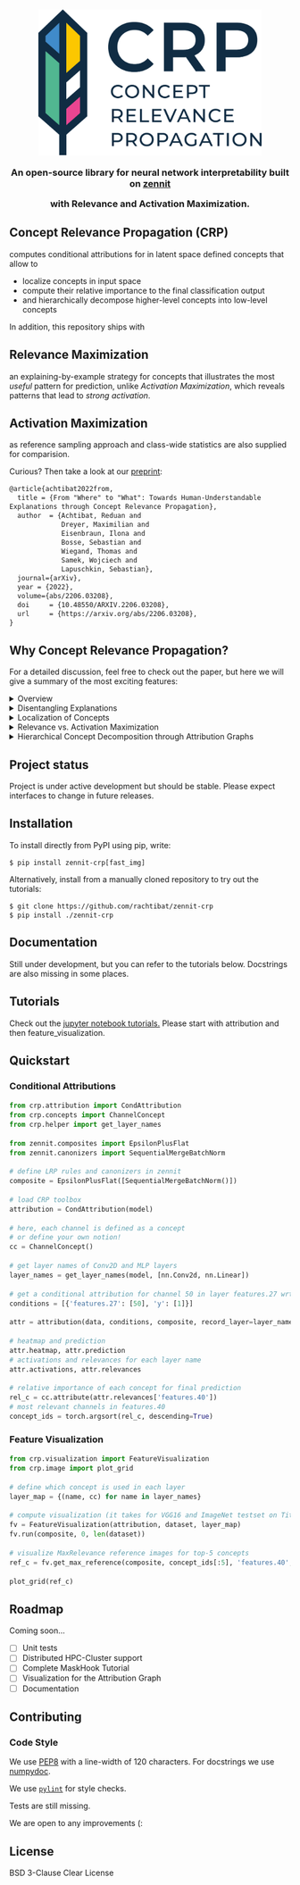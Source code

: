 <h3 align="center">
  <img src="images/crp_logo.png" width="400"/>

  An open-source library for neural network interpretability built on [zennit](https://github.com/chr5tphr/zennit) 

  with Relevance and Activation Maximization.
</h3>

## **Concept Relevance Propagation (CRP)**
computes conditional attributions for in latent space defined concepts that allow to
- localize concepts in input space
- compute their relative importance to the final classification output
- and hierarchically decompose higher-level concepts into low-level concepts

In addition, this repository ships with

## **Relevance Maximization**

an explaining-by-example strategy for concepts that illustrates the most <em>useful</em> pattern for prediction, unlike _Activation Maximization_, which reveals patterns that lead to _strong activation_.

## **Activation Maximization**
as reference sampling approach and class-wide statistics are also supplied for comparision.

Curious? Then take a look at our [preprint](https://arxiv.org/abs/2206.03208):

```
@article{achtibat2022from,
  title = {From "Where" to "What": Towards Human-Understandable Explanations through Concept Relevance Propagation},
  author  = {Achtibat, Reduan and
             Dreyer, Maximilian and
             Eisenbraun, Ilona and
             Bosse, Sebastian and
             Wiegand, Thomas and
             Samek, Wojciech and
             Lapuschkin, Sebastian},
  journal={arXiv},
  year = {2022},
  volume={abs/2206.03208},
  doi     = {10.48550/ARXIV.2206.03208},
  url     = {https://arxiv.org/abs/2206.03208},
}

```

## Why Concept Relevance Propagation?

For a detailed discussion, feel free to check out the paper, but here we will give a summary of the most exciting features:

<details>
  <summary>Overview</summary>
CRP applied on three age range predictions given different input samples from the Adience dataset
for age and gender estimation.

![text](images/overview.png "Title")

**(Left):** Traditional heatmaps are rather
uninformative despite being class-specific.
Here, heatmaps only hint at the locations of relevant body parts, but what feature(s) in particular the model has recognized in those regions remains open for interpretation by the stakeholder, which, depending on the domain, may prove to be highly ambiguous. In this case, they indicate that the model seems to focus on the eye region during inference in all cases.

**(Rightmost):** Intermediate features encoded by the model in general
can be investigated using global XAI (Activation or Relevance Maximization). Choosing a particular layer, individual channels can be
assigned concepts. However, during
inference, global XAI alone does not inform which features are recognized, used and combined
by the model in per-sample inference.

**(Center):** By combining local and global XAI, _glocal_ XAI is able to assign (relevance) attribution scores to individual neuron(-group)s. This tells, which concepts have been involved in a particular prediction. Further, concept-conditional heatmaps can be computed, indicating where a recognized concept identified as relevant has its origin in a sample’s input space. Vice versa, choosing a specific region in input space, the local relevance attribution, responsible concepts can be traced
back. Lastly, peripheral information can be masked out of the shown reference examples using
conditionally computed heatmap attributions for further focusing the feature visualization on the
concept’s defining parts, which increases interpretability and clarity:

Concentrating on the eye region, we immediately recognize that the topmost sample has been predicted into age group (3-7)
due to the sample’s large irides and round eyes, while the middle sample is predicted as (25-32), as
more of the sclera is visible and eyebrows are more ostensible. For the bottom sample the model
has predicted class (60+) based on its recognition of heavy wrinkles around the eyes and on the
eyelids, and pronounced tear sacs next to a large knobby nose.

</details>

<details>
  <summary>Disentangling Explanations</summary>

<img src="images/disentangling.png"/>

Target concept “dog” is described by a combination of lower-level concepts such as “snout”, “eye” and “fur”. CRP heatmaps regarding individual concepts, and their contribution to the prediction of “dog”, can be generated by applying masks to filter-channels in the backward pass. Global (in the context of an input sample) relevance of a concept wrt. to the explained prediction can thus not only be measured in latent space, but also precisely visualized, localized and measured in input space. The concept-conditional computation reveals the relatively high importance of the spatially distributed “fur” feature for the prediction of “dog”, compared to the feature “eye”.

</details>

<details>
  <summary>Localization of Concepts</summary>

<img src="images/local.png" width=300/>

CRP applied in combination with local aggregation of relevance scores over regions $I_1$ and $I_2$ in order to locally assess conceptual importance and localize concepts involved in inference.

</details>

<details>
  <summary>Relevance vs. Activation Maximization</summary>

Activation- and relevance-based sample selection.

![text](images/relevance_maximization.png "Title")

**a)** Activation scores only measure
the stimulation of a latent filter without considering its role and impact during inference. Relevance scores are contextual to distinct model outputs and describe how features
are utilized in a DNN’s prediction of a specific class.

**b)** As a result, samples selected
based on Activation Maximization only represent maximized latent neuron activation, while
samples based on Relevance Maximization represent features which are actually useful and
representative for solving a prediction task.

_(A) ActMax identifies a concept that encodes for white strokes. RelMax, however, shows that this concept is not simply used to find white strokes, but white characters!_

**c)** Assume we wish to find representative examples for features $x_1$
and $x_2$. Even though a sample leads to a high activation score in a given layer and neuron (group) — here $x_1$ and $x_2$ — it does not necessarily result in high relevance or contribution to inference: The feature transformation $w$ of a linear layer with inputs $x_1$ and $x_2$, which is followed by a ReLU non-linearity, is shown. Here, samples from the blue cluster of feature activations lead to high activation values for both features $x_1$ and $x_2$, and would be selected by ActMax, but receive zero relevance, as they lead to an inactive neuron output after the ReLU, and are thus of no value to following layers. That is, even though
the given samples activate features $x_1$ and $x_2$ maximally strong, they can not contribute
meaningfully to the prediction process through the context determined by $w$. Thus, samples
selected as representative via activation might not be representative to the overall decision
process of the model. Representative examples selected based on relevance, however, are
guaranteed to play an important role in the model’s decision process.

**d):** Correlation analyses are shown for an intermediate ResNet layer’s channel and neuron. Neurons that are on average highly activated are not, in general, also highly relevant, as a correlation coeﬀicient of $c = 0.111$ shows, since a specific combination of activation magnitudes is important for neurons to be representative in a larger model context.

</details>

<details>
  <summary>Hierarchical Concept Decomposition through Attribution Graphs</summary>

Decomposing a high-level concept into its lower-level concepts.

<img src="images/hierarchical.png" width=400/>

Given an interesting concept encoded by channel j in layer l, relevance quantities computed during a CRP backward pass can then be utilized to identify how its relevance distributes across lower layer channels (here shown side-by-side in an exploded view).

</details>

## Project status

Project is under active development but should be stable. Please expect interfaces to change in future releases.

## Installation

To install directly from PyPI using pip, write:

```shell
$ pip install zennit-crp[fast_img]
```

Alternatively, install from a manually cloned repository to try out the tutorials:

```shell
$ git clone https://github.com/rachtibat/zennit-crp
$ pip install ./zennit-crp
```

## Documentation

Still under development, but you can refer to the tutorials below.
Docstrings are also missing in some places.

## Tutorials

Check out the [jupyter notebook tutorials.](https://github.com/rachtibat/zennit-crp/tree/master/tutorials) Please start with attribution and then feature_visualization.

## Quickstart

### Conditional Attributions

```python
from crp.attribution import CondAttribution
from crp.concepts import ChannelConcept
from crp.helper import get_layer_names

from zennit.composites import EpsilonPlusFlat
from zennit.canonizers import SequentialMergeBatchNorm

# define LRP rules and canonizers in zennit
composite = EpsilonPlusFlat([SequentialMergeBatchNorm()])

# load CRP toolbox
attribution = CondAttribution(model)

# here, each channel is defined as a concept
# or define your own notion!
cc = ChannelConcept()

# get layer names of Conv2D and MLP layers
layer_names = get_layer_names(model, [nn.Conv2d, nn.Linear])

# get a conditional attribution for channel 50 in layer features.27 wrt. output 1
conditions = [{'features.27': [50], 'y': [1]}]

attr = attribution(data, conditions, composite, record_layer=layer_names)

# heatmap and prediction
attr.heatmap, attr.prediction
# activations and relevances for each layer name
attr.activations, attr.relevances

# relative importance of each concept for final prediction
rel_c = cc.attribute(attr.relevances['features.40'])
# most relevant channels in features.40
concept_ids = torch.argsort(rel_c, descending=True)
```

### Feature Visualization

```python
from crp.visualization import FeatureVisualization
from crp.image import plot_grid

# define which concept is used in each layer
layer_map = {(name, cc) for name in layer_names}

# compute visualization (it takes for VGG16 and ImageNet testset on Titan RTX 30 min)
fv = FeatureVisualization(attribution, dataset, layer_map)
fv.run(composite, 0, len(dataset))

# visualize MaxRelevance reference images for top-5 concepts
ref_c = fv.get_max_reference(composite, concept_ids[:5], 'features.40', 'relevance')

plot_grid(ref_c)
```

## Roadmap

Coming soon...

- [ ] Unit tests
- [ ] Distributed HPC-Cluster support
- [ ] Complete MaskHook Tutorial
- [ ] Visualization for the Attribution Graph
- [ ] Documentation

## Contributing

### Code Style

We use [PEP8](https://www.python.org/dev/peps/pep-0008) with a line-width of 120 characters. For
docstrings we use [numpydoc](https://numpydoc.readthedocs.io/en/latest/format.html).

We use [`pylint`](https://pypi.org/project/pylint/) for style checks.

Tests are still missing.

We are open to any improvements (:

## License

BSD 3-Clause Clear License
